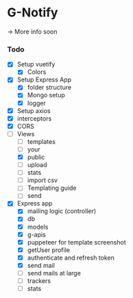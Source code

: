 # G-Notify

-> More info soon

### Todo
- [x]  Setup vuetify
    - [x]  Colors
- [x]  Setup Express App
    - [x]  folder structure
    - [x]  Mongo setup
    - [x]  logger
- [x]  Setup axios
  - [x]  interceptors
  - [x]  CORS
- [ ]  Views
    - [ ]  templates
      - [ ]  your
      - [x]  public
      - [ ]  upload
    - [ ]  stats
    - [ ]  import csv
    - [ ]  Templating guide
    - [ ]  send
- [x]  Express app
    - [x]  mailing logic (controller)
    - [x]  db
    - [x]  models
    - [x]  g-apis
    - [x]  puppeteer for template screenshot
    - [x]  getUser profile
    - [x]  authenticate and refresh token
    - [x]  send mail
    - [ ]  send mails at large
    - [ ]  trackers
    - [ ]  stats
